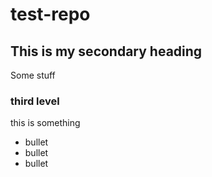 # test-repo
## This is my secondary heading
Some stuff
### third level
this is something

* bullet
* bullet
* bullet

